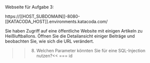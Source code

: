 Webseite für Aufgabe 3:

https://[[HOST_SUBDOMAIN]]-8080-[[KATACODA_HOST]].environments.katacoda.com/

Sie haben Zugriff auf eine öffentliche Website mit einigen Artikeln zu Heißluftballons.
Öffnen Sie die Detailansicht einiger Beiträge und beobachten Sie, wie sich die URL verändert.

>>8) Welchen Parameter könnten Sie für eine SQL-Injection nutzen?<<
=== id
